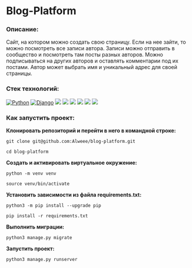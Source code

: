 # Blog-Platform

### Описание:
Сайт, на котором можно создать свою страницу.
Если на нее зайти, то можно посмотреть все записи автора.
Записи можно отправить в сообщество и посмотреть там посты разных авторов.
Можно подписываться на других авторов и оставлять комментарии под их постами.
Автор может выбрать имя и уникальный адрес для своей страницы.

### Cтек технологий:
[![Python](https://img.shields.io/badge/-Python-464646?style=flat&logo=Python&logoColor=56C0C0&color=008080)](https://www.python.org/)
[![Django](https://img.shields.io/badge/-Django-464646?style=flat&logo=Django&logoColor=56C0C0&color=008080)](https://www.djangoproject.com/)
[![](https://img.shields.io/badge/Pillow-%20-008080)](https://pypi.org/project/Pillow/)
[![](https://img.shields.io/badge/sorl--thumbnail-%20-008080)](https://sorl-thumbnail.readthedocs.io/en/latest/)
[![](https://img.shields.io/badge/django--debug--toolbar-%20-008080)](https://django-debug-toolbar.readthedocs.io/en/latest/)
[![](https://img.shields.io/badge/Unit--tests-%20-008080)](https://docs.djangoproject.com/en/4.1/topics/testing/overview/)
[![](https://img.shields.io/badge/Bootstrap-%20-008080)](https://getbootstrap.com/)
[![](https://img.shields.io/badge/flake8-%20-008080)](https://pypi.org/project/flake8/)

### Как запустить проект:

**Клонировать репозиторий и перейти в него в командной строке:**

`git clone git@github.com:Alweee/blog-platform.git`

`cd blog-platform`

**Cоздать и активировать виртуальное окружение:**

`python -m venv venv`

`source venv/bin/activate`

**Установить зависимости из файла requirements.txt:**

`python3 -m pip install --upgrade pip`

`pip install -r requirements.txt`

**Выполнить миграции:**

`python3 manage.py migrate`

**Запустить проект:**

`python3 manage.py runserver`
